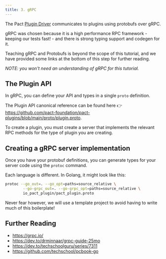 ```yaml
---
title: 3. gRPC
---
```



The Pact [Plugin Driver](https://github.com/pact-foundation/pact-plugins/blob/main/docs/plugin-driver-design.md) communicates to plugins using protobufs over gRPC.

gRPC was chosen because it is a high performance RPC framework - keeping our tests fast! - and there is strong typing support and codegen for it.

Teaching gRPC and Protobufs is beyond the scope of this tutorial, and we have provided some links at the bottom of this step for further reading.

*NOTE: you won't need an understanding of gRPC for this tutorial.*

## The Plugin API

In gRPC, you can define your API and types in a single `proto` definition.

The Plugin API canonical reference can be found here 👉 https://github.com/pact-foundation/pact-plugins/blob/main/proto/plugin.proto.

To create a plugin, you must create a server that implements the relevant RPC methods for the type of plugin you are creating.

## Creating a gRPC server implementation

Once you have your protobuf definitions, you can generate types for your server code using the `protoc`  command.

Each language is different. In Golang, it might look like this:

```sh
protoc --go_out=. --go_opt=paths=source_relative \
		--go-grpc_out=. --go-grpc_opt=paths=source_relative \
		io_pact_plugin/pact_plugin.proto
```

Never fear however, we will use a template project to avoid having to write much of this boilerplate!

## Further Reading

* https://grpc.io/
* https://dev.to/drminnaar/grpc-guide-25mo
* https://dev.to/techschoolguru/series/7311
* https://github.com/techschool/pcbook-go